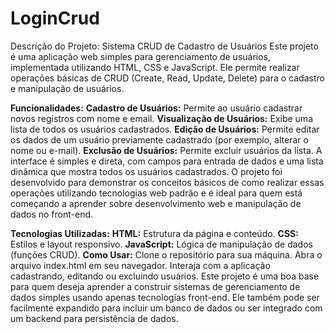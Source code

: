 # LoginCrud


Descrição do Projeto: Sistema CRUD de Cadastro de Usuários
Este projeto é uma aplicação web simples para gerenciamento de usuários, implementada utilizando HTML, CSS e JavaScript. Ele permite realizar operações básicas de CRUD (Create, Read, Update, Delete) para o cadastro e manipulação de usuários.

**Funcionalidades:**
**Cadastro de Usuários:** Permite ao usuário cadastrar novos registros com nome e email.
**Visualização de Usuários:** Exibe uma lista de todos os usuários cadastrados.
**Edição de Usuários:** Permite editar os dados de um usuário previamente cadastrado (por exemplo, alterar o nome ou e-mail).
**Exclusão de Usuários:** Permite excluir usuários da lista.
A interface é simples e direta, com campos para entrada de dados e uma lista dinâmica que mostra todos os usuários cadastrados. O projeto foi desenvolvido para demonstrar os conceitos básicos de como realizar essas operações utilizando tecnologias web padrão e é ideal para quem está começando a aprender sobre desenvolvimento web e manipulação de dados no front-end.

**Tecnologias Utilizadas:**
**HTML:** Estrutura da página e conteúdo.
**CSS:** Estilos e layout responsivo.
**JavaScript:** Lógica de manipulação de dados (funções CRUD).
**Como Usar:**
Clone o repositório para sua máquina.
Abra o arquivo index.html em seu navegador.
Interaja com a aplicação cadastrando, editando ou excluindo usuários.
Este projeto é uma boa base para quem deseja aprender a construir sistemas de gerenciamento de dados simples usando apenas tecnologias front-end. Ele também pode ser facilmente expandido para incluir um banco de dados ou ser integrado com um backend para persistência de dados.
